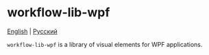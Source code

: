 # workflow-lib-wpf

[English](README.md) | [Русский](README.ru.md)

`workflow-lib-wpf` is a library of visual elements for WPF applications. 
